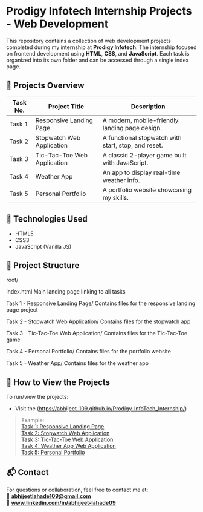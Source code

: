 # Prodigy Infotech Internship Projects - Web Development

This repository contains a collection of web development projects completed during my internship at **Prodigy Infotech**. The internship focused on frontend development using **HTML**, **CSS**, and **JavaScript**. Each task is organized into its own folder and can be accessed through a single index page.

## 🚀 Projects Overview

| Task No. | Project Title                  | Description                                      |
|----------|--------------------------------|--------------------------------------------------|
| Task 1   | Responsive Landing Page        | A modern, mobile-friendly landing page design.   |
| Task 2   | Stopwatch Web Application      | A functional stopwatch with start, stop, and reset. |
| Task 3   | Tic-Tac-Toe Web Application    | A classic 2-player game built with JavaScript.   |
| Task 4   | Weather App                    | An app to display real-time weather info.        |
| Task 5   | Personal Portfolio             | A portfolio website showcasing my skills.        |

## 🧩 Technologies Used

- HTML5
- CSS3
- JavaScript (Vanilla JS)

## 📂 Project Structure
root/

index.html
Main landing page linking to all tasks

Task 1 - Responsive Landing Page/
Contains files for the responsive landing page project

Task 2 - Stopwatch Web Application/
Contains files for the stopwatch app

Task 3 - Tic-Tac-Toe Web Application/
Contains files for the Tic-Tac-Toe game

Task 4 - Personal Portfolio/
Contains files for the portfolio website

Task 5 - Weather App/
Contains files for the weather app



## 🔗 How to View the Projects

To run/view the projects:

- Visit the (https://abhijeet-109.github.io/Prodigy-InfoTech_Internship/)


> Example:  
> [Task 1: Responsive Landing Page](https://rb.gy/ckxwbd)  
> [Task 2: Stopwatch Web Application](https://shorturl.at/lOr1c)   
> [Task 3: Tic-Tac-Toe Web Application](https://abhijeet-109.github.io/Prodigy-InfoTech_Internship/Task%203%20Tic-Tac-Toe%20(game)%20Web%20Application/)    
> [Task 4: Weather App Web Application](https://abhijeet-109.github.io/Prodigy-InfoTech_Internship/Task%204%20Weather%20App%20(%20API%20Handling%20)/)         
> [Task 5: Personal Portfolio](https://abhijeet-109.github.io/Prodigy-InfoTech_Internship/Task%205%20Personal%20Portfolio/)

## 📬 Contact

For questions or collaboration, feel free to contact me at:  
📧 **abhijeetlahade109@gmail.com**   
🔗 **www.linkedin.com/in/abhijeet-lahade09**
